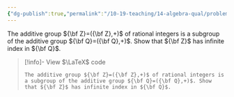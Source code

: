 ```yaml
---
{"dg-publish":true,"permalink":"/10-19-teaching/14-algebra-qual/problem-bank/pool-problems/group-theory/the-integers-as-a-subgroup-of-the-rationals/","tags":["group_theory"],"updated":"2025-03-18T10:50:06-07:00"}
---
```


The additive group ${\bf Z}=({\bf Z},+)$ of rational integers is a subgroup of the additive group ${\bf Q}=({\bf Q},+)$. Show that ${\bf Z}$ has infinite index in ${\bf Q}$.

> [!info]- View $\LaTeX$ code
> ```
> The additive group ${\bf Z}=({\bf Z},+)$ of rational integers is a subgroup of the additive group ${\bf Q}=({\bf Q},+)$. Show that ${\bf Z}$ has infinite index in ${\bf Q}$.
> ```